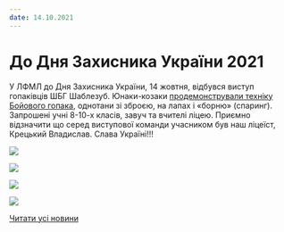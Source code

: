 ```yaml
---
date: 14.10.2021
---
```

# До Дня Захисника України 2021

У ЛФМЛ до Дня Захисника України, 14 жовтня, відбувся виступ гопаківців ШБГ Шаблезуб. Юнаки-козаки [продемонстрували техніку Бойового гопака](https://www.youtube.com/watch?v=UgjPxy0s3cI), однотани зі зброєю, на лапах і «борню» (спаринг). Запрошені учні 8-10-х класів, завуч та вчителі ліцею. Приємно відзначити що серед виступової команди учасником був наш ліцеїст, Крецький Владислав. Слава Україні!!!

![](/images/blog/до-дня-захисника-україни-2021/gop2.jpg)

![](/images/blog/до-дня-захисника-україни-2021/gop4.jpg)

![](/images/blog/до-дня-захисника-україни-2021/gop3.jpg)

![](/images/blog/до-дня-захисника-україни-2021/gop1.jpg)

[Читати усі новини](/news)
